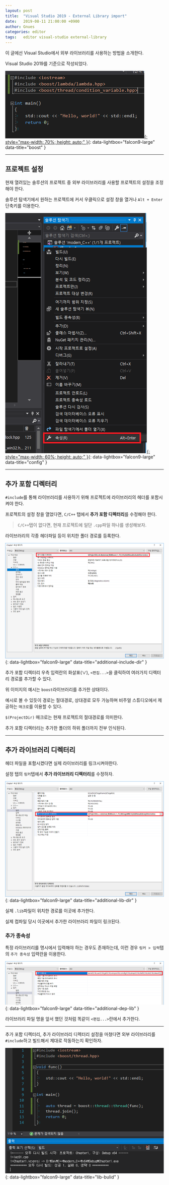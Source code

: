 ```yaml
---
layout: post
title:  "Visual Studio 2019 - External Library import"
date:   2019-08-11 21:00:00 +0900
author: Gnues
categories: editor
tags:	editor visual-studio external-library
---
```


이 글에선 Visual Studio에서 외부 라이브러리를 사용하는 방법을 소개한다.

Visual Studio 2019를 기준으로 작성되었다.

[![img][ext-lib-boost]{: style="max-width: 70%; height: auto;" }][ext-lib-boost]{: data-lightbox="falcon9-large" data-title="boost" }

***

## 프로젝트 설정

현재 열려있는 솔루션의 프로젝트 중 외부 라이브러리를 사용할 프로젝트의 설정을 조정해야 한다.

솔루션 탐색기에서 원하는 프로젝트에 커서 우클릭으로 설정 창을 열거나 `Alt + Enter` 단축키를 이용한다.

[![img][proj-config]{: style="max-width: 60%; height: auto;" }][proj-config]{: data-lightbox="falcon9-large" data-title="config" }

***

## 추가 포함 디렉터리

`#include`를 통해 라이브러리를 사용하기 위해 프로젝트에 라이브러리의 헤더를 포함시켜야 한다.

프로젝트의 설정 창을 열었다면, `C/C++` 탭에서 **추가 포함 디렉터리**를 수정해야 한다.

> `C/C++`탭이 없다면, 현재 프로젝트에 일단 `.cpp`파일 하나를 생성해보자.

라이브러리의 각종 헤더파일 등이 위치한 폴더 경로를 등록한다.

[![img][additional-include-dir]][additional-include-dir]{: data-lightbox="falcon9-large" data-title="additional-include-dir" }

추가 포함 디렉터리 우측 입력란의 화살표(∨), `<편집...>`을 클릭하여 여러가지 디렉터리 경로를 추가할 수 있다.

위 이미지의 예시는 `boost`라이브러리를 추가한 상태이다.

예시로 볼 수 있듯이 경로는 절대경로, 상대경로 모두 가능하며 비주얼 스튜디오에서 제공하는 `매크로`를 이용할 수 있다.

`$(ProjectDir)` 매크로는 현재 프로젝트의 절대경로를 의미한다.

추가 포함 디렉터리는 추가한 폴더의 하위 폴더까지 전부 인식된다.

***

## 추가 라이브러리 디렉터리

헤더 파일을 포함시켰다면 실제 라이브러리를 링크시켜야한다.

설정 탭의 `링커`탭에서 **추가 라이브러리 디렉터리**를 수정하자.

[![img][additional-lib-dir]][additional-lib-dir]{: data-lightbox="falcon9-large" data-title="additional-lib-dir" }

실제 `.lib`파일이 위치한 경로를 이곳에 추가한다.

실제 컴파일 당시 이곳에서 추가한 라이브러리 파일이 링크된다.

### 추가 종속성

특정 라이브러리를 명시에서 입력해야 하는 경우도 존재하는데, 이런 경우 `링커 > 입력`탭의 `추가 종속성` 입력란을 이용한다.

[![img][additional-dep-lib]][additional-dep-lib]{: data-lightbox="falcon9-large" data-title="additional-dep-lib" }

라이브러리 파일 명을 앞서 했던 것처럼 똑같이 `<편집...>`란에서 추가한다.

***

추가 포함 디렉터리, 추가 라이브러리 디렉터리 설정을 마쳤다면 외부 라이브러리를 `#include`하고 빌드해서 제대로 작동하는지 확인하자.

[![img][lib-bulid]][lib-bulid]{: data-lightbox="falcon9-large" data-title="lib-bulid" }

[ext-lib-boost]: /assets/visualStudio/external-lib-boost.PNG
[proj-config]: /assets/visualStudio/sln-config.png
[additional-include-dir]: /assets/visualStudio/additional-include-dir.png
[additional-lib-dir]: /assets/visualStudio/additional-lib-dir.png
[additional-dep-lib]: /assets/visualStudio/additional-dependancy-lib.png
[lib-bulid]: /assets/visualStudio/lib-build.PNG
